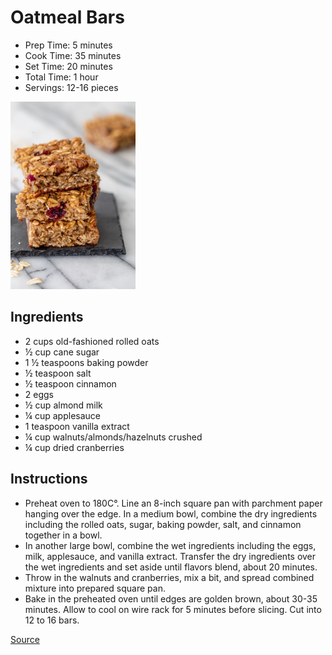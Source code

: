 # Oatmeal Bars

- Prep Time: 5 minutes
- Cook Time: 35 minutes
- Set Time: 20 minutes
- Total Time: 1 hour
- Servings: 12-16 pieces

<img src="../images/oatmeal_bars.jpg" alt="drawing" width="200"/>


## Ingredients

- 2 cups old-fashioned rolled oats
- ½ cup cane sugar
- 1 ½ teaspoons baking powder
- ½ teaspoon salt
- ½ teaspoon cinnamon
- 2 eggs
- ½ cup almond milk
- ¼ cup applesauce
- 1 teaspoon vanilla extract
- ¼ cup walnuts/almonds/hazelnuts crushed
- ¼ cup dried cranberries

## Instructions

- Preheat oven to 180C°. Line an 8-inch square pan with parchment paper hanging over the edge.
In a medium bowl, combine the dry ingredients including the rolled oats, sugar, baking powder, salt, and cinnamon together in a bowl.
- In another large bowl, combine the wet ingredients including the eggs, milk, applesauce, and vanilla extract. Transfer the dry ingredients over the wet ingredients and set aside until flavors blend, about 20 minutes.
- Throw in the walnuts and cranberries, mix a bit, and spread combined mixture into prepared square pan.
- Bake in the preheated oven until edges are golden brown, about 30-35 minutes. Allow to cool on wire rack for 5 minutes before slicing. Cut into 12 to 16 bars.

[Source](https://feelgoodfoodie.net/recipe/oatmeal-breakfast-bars/)